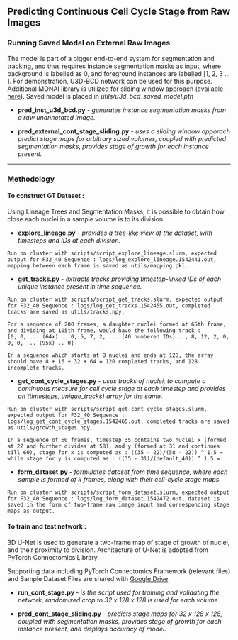 ## Predicting Continuous Cell Cycle Stage from Raw Images

### Running Saved Model on External Raw Images

The model is part of a bigger end-to-end system for segmentation and tracking, and thus requires instance segmentation masks as input, where background is labelled as 0, and foreground instances are labelled [1, 2, 3 ... ]. For demonstration, U3D-BCD network can be used for this purpose. Additional MONAI library is utilized for sliding window approach (available [here](https://drive.google.com/drive/u/0/folders/1A_q8lcUjO-rUbi0iwppIXCzHofhdZOFX)). Saved model is placed in _utils/u3d_bcd_saved_model.pth_

* **pred_inst_u3d_bcd.py** -  _generates instance segmentation masks from a raw unannotated image._ 

* **pred_external_cont_stage_sliding.py** - _uses a sliding window apporach predict stage maps for arbitrary sized volumes, coupled with predicted segmentation masks, provides stage of growth for each instance present._

---

### Methodology

#### To construct GT Dataset : 

Using Lineage Trees and Segmentation Masks, it is possible to obtain how close each nuclei in a sample volume is to its division.

* **explore_lineage.py** -  _provides a tree-like view of the dataset, with timesteps and IDs at each division._ 

~~~~
Run on cluster with scripts/script_explore_lineage.slurm, expected output for F32_40 Sequence : logs/log_explore_lineage.1542441.out, mapping between each frame is saved as utils/mapping.pkl.
~~~~

* **get_tracks.py** - _extracts tracks providing timestep-linked IDs of each unique instance present in time sequence._

~~~~
Run on cluster with scripts/script_get_tracks.slurm, expected output for F32_40 Sequence : logs/log_get_tracks.1542455.out, completed tracks are saved as utils/tracks.npy.
~~~~

~~~~
For a sequence of 200 frames, a daughter nuclei formed at 65th frame, and dividing at 105th frame, would have the following track : 
[0, 0, ... (64x) .. 0, 5, 7, 2, ... (40 numbered IDs) .., 8, 12, 2, 0, 0, 0, ... (95x) .. 0]
~~~~

~~~~
In a sequence which starts at 8 nuclei and ends at 128, the array should have 8 + 16 + 32 + 64 = 120 completed tracks, and 128 incomplete tracks.
~~~~

* **get_cont_cycle_stages.py** - _uses tracks of nuclei, to compute a continuous measure for cell cycle stage at each timestep and provides an (timesteps, unique_tracks) array for the same._

~~~~
Run on cluster with scripts/script_get_cont_cycle_stages.slurm, expected output for F32_40 Sequence : logs/log_get_cont_cycle_stages.1542465.out, completed tracks are saved as utils/growth_stages.npy.
~~~~

~~~~
In a sequence of 60 frames, timestep 35 contains two nuclei x (formed at 22 and further divides at 58), and y (formed at 31 and continues till 60), stage for x is computed as : ((35 - 22)/(58 - 22)) ^ 1.5 =  while stage for y is computed as : ((35 - 31)/(default_40)) ^ 1.5 = 
~~~~

* **form_dataset.py** - _formulates dataset from time sequence, where each sample is formed of k frames, along with their cell-cycle stage maps._

~~~~
Run on cluster with scripts/script_form_dataset.slurm, expected output for F32_40 Sequence : logs/log_form_dataset.1542472.out, dataset is saved in the form of two-frame raw image input and corresponding stage maps as output.
~~~~

#### To train and test network : 

3D U-Net is used to generate a two-frame map of stage of growth of nuclei, and their proximity to division. Architecture of U-Net is adopted from PyTorch Connectomics Library.

Supporting data including PyTorch Connectomics Framework (relevant files) and Sample Dataset Files are shared with [Google Drive](https://drive.google.com/drive/u/0/folders/1A_q8lcUjO-rUbi0iwppIXCzHofhdZOFX)

* **run_cont_stage.py** - _is the script used for training and validating the network, randomized crop to 32 x 128 x 128 is used for each volume._

* **pred_cont_stage_sliding.py** - _predicts stage maps for 32 x 128 x 128, coupled with segmentation masks, provides stage of growth for each instance present, and displays accuracy of model._
